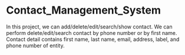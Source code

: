 # Contact_Management_System
In this project, we can add/delete/edit/search/show contact. We can perform delete/edit/search contact by phone number or by first name.
Contact detail contains first name, last name, email, address, label, and phone number of entity.
